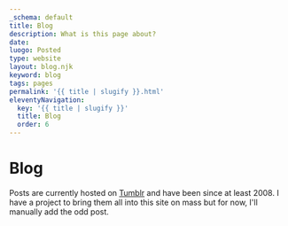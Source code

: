 ```yaml
---
_schema: default
title: Blog
description: What is this page about?
date:
luogo: Posted
type: website
layout: blog.njk
keyword: blog
tags: pages
permalink: '{{ title | slugify }}.html'
eleventyNavigation:
  key: '{{ title | slugify }}'
  title: Blog
  order: 6
---
```

# Blog

Posts are currently hosted on <a target="_blank" rel="noopener" href="http://blog.anaru.nz">Tumblr</a> and have been since at least 2008. I have a project to bring them all into this site on mass but for now, I'll manually add the odd post.